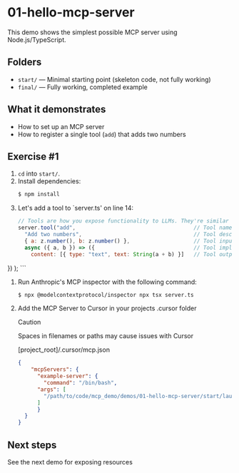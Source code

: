 # 01-hello-mcp-server

This demo shows the simplest possible MCP server using Node.js/TypeScript.

## Folders

- `start/` — Minimal starting point (skeleton code, not fully working)
- `final/` — Fully working, completed example

## What it demonstrates
- How to set up an MCP server
- How to register a single tool (`add`) that adds two numbers

## Exercise #1

1. `cd` into `start/`.
1. Install dependencies:
   ```bash
   $ npm install
   ```
1. Let's add a tool to `server.ts' on line 14:
    ```javascript
    // Tools are how you expose functionality to LLMs. They're similar to endpoints in a REST API - they computation and have side effects:
    server.tool("add",                                     // Tool name
      "Add two numbers",                                   // Tool description
      { a: z.number(), b: z.number() },                    // Tool input schema
      async ({ a, b }) => ({                               // Tool implementation
        content: [{ type: "text", text: String(a + b) }]   // Tool output
  })
);
    ```
1. Run Anthropic's MCP inspector with the following command:
   ```bash
   $ npx @modelcontextprotocol/inspector npx tsx server.ts      
   ```
1. Add the MCP Server to Cursor in your projects .cursor folder

    > [!CAUTION]
    > Spaces in filenames or paths may cause issues with Cursor

    [project_root]/.cursor/mcp.json
    ```json
    {
        "mcpServers": {
          "example-server": {
            "command": "/bin/bash",
          "args": [
            "/path/to/code/mcp_demo/demos/01-hello-mcp-server/start/launcher.sh"
          ]
          }
      }
    }
    ```

## Next steps
See the next demo for exposing resources